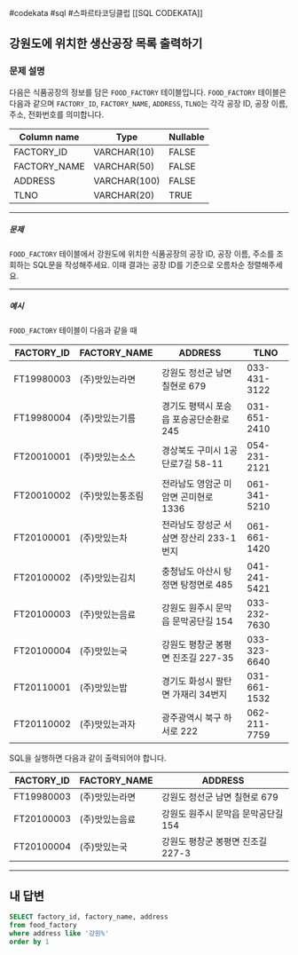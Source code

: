 #codekata #sql #스파르타코딩클럽 [[SQL CODEKATA]]

## 강원도에 위치한 생산공장 목록 출력하기

### 문제 설명

다음은 식품공장의 정보를 담은 `FOOD_FACTORY` 테이블입니다. `FOOD_FACTORY` 테이블은 다음과 같으며 `FACTORY_ID`, `FACTORY_NAME`, `ADDRESS`, `TLNO`는 각각 공장 ID, 공장 이름, 주소, 전화번호를 의미합니다.

|Column name|Type|Nullable|
|---|---|---|
|FACTORY_ID|VARCHAR(10)|FALSE|
|FACTORY_NAME|VARCHAR(50)|FALSE|
|ADDRESS|VARCHAR(100)|FALSE|
|TLNO|VARCHAR(20)|TRUE|

---
##### 문제

`FOOD_FACTORY` 테이블에서 강원도에 위치한 식품공장의 공장 ID, 공장 이름, 주소를 조회하는 SQL문을 작성해주세요. 이때 결과는 공장 ID를 기준으로 오름차순 정렬해주세요.

----
##### 예시

`FOOD_FACTORY` 테이블이 다음과 같을 때

|FACTORY_ID|FACTORY_NAME|ADDRESS|TLNO|
|---|---|---|---|
|FT19980003|(주)맛있는라면|강원도 정선군 남면 칠현로 679|033-431-3122|
|FT19980004|(주)맛있는기름|경기도 평택시 포승읍 포승공단순환로 245|031-651-2410|
|FT20010001|(주)맛있는소스|경상북도 구미시 1공단로7길 58-11|054-231-2121|
|FT20010002|(주)맛있는통조림|전라남도 영암군 미암면 곤미현로 1336|061-341-5210|
|FT20100001|(주)맛있는차|전라남도 장성군 서삼면 장산리 233-1번지|061-661-1420|
|FT20100002|(주)맛있는김치|충청남도 아산시 탕정면 탕정면로 485|041-241-5421|
|FT20100003|(주)맛있는음료|강원도 원주시 문막읍 문막공단길 154|033-232-7630|
|FT20100004|(주)맛있는국|강원도 평창군 봉평면 진조길 227-35|033-323-6640|
|FT20110001|(주)맛있는밥|경기도 화성시 팔탄면 가재리 34번지|031-661-1532|
|FT20110002|(주)맛있는과자|광주광역시 북구 하서로 222|062-211-7759|

SQL을 실행하면 다음과 같이 출력되어야 합니다.

|FACTORY_ID|FACTORY_NAME|ADDRESS|
|---|---|---|
|FT19980003|(주)맛있는라면|강원도 정선군 남면 칠현로 679|
|FT20100003|(주)맛있는음료|강원도 원주시 문막읍 문막공단길 154|
|FT20100004|(주)맛있는국|강원도 평창군 봉평면 진조길 227-3|

---

## 내 답변

```sql
SELECT factory_id, factory_name, address
from food_factory
where address like '강원%'
order by 1
```